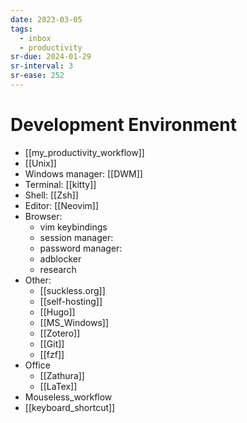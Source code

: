 ```yaml
---
date: 2023-03-05
tags:
  - inbox
  - productivity
sr-due: 2024-01-29
sr-interval: 3
sr-ease: 252
---
```

# Development Environment

<!-- NEXT: review this -->

- [[my_productivity_workflow]]
- [[Unix]]
- Windows manager: [[DWM]]
- Terminal: [[kitty]]
- Shell: [[Zsh]]
- Editor: [[Neovim]]
- Browser:
  - vim keybindings <!-- TODO: add materials -->
  - session manager:
  - password manager:
  - adblocker
  - research
- Other:
  - [[suckless.org]]
  - [[self-hosting]]
  - [[Hugo]]
  - [[MS_Windows]]
  - [[Zotero]]
  - [[Git]]
  - [[fzf]]
- Office
  - [[Zathura]]
  - [[LaTex]]
- Mouseless_workflow
- [[keyboard_shortcut]]
